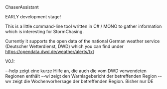 ChaserAssistant

EARLY development stage!

This is a little command-line tool written in C# / MONO to gather information which is interesting for StormChasing.

Currently it supports the open data of the national German weather service (Deutscher Wetterdienst, DWD) which you can find under https://opendata.dwd.de/weather/alerts/txt

V0.1:

--help            zeigt eine kurze Hilfe an, die auch die vom DWD verwendeten Regionen enthält
--wl <region>     zeigt den Warnlagebericht der betreffenden Region
--wv <region>     zeigt die Wochenvorhersage der betreffenden Region. Bisher nur DE
